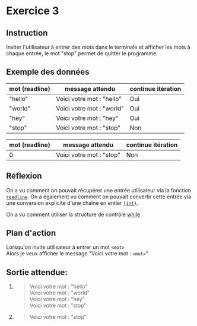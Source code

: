 # Exercice 3

## Instruction

Inviter l'utilisateur à entrer des mots dans le terminale et afficher les
mots à chaque entrée, le mot "stop" permet de quitter le programme.

## Exemple des données

| mot (readline) | message attendu           | continue itération |
| -------------- | ------------------------- | ------------------ |
| "hello"        | Voici votre mot : "hello" | Oui                |
| "world"        | Voici votre mot : "world" | Oui                |
| "hey"          | Voici votre mot : "hey"   | Oui                |
| "stop"         | Voici votre mot : "stop"  | Non                |

| mot (readline) | message attendu          | continue itération |
| -------------- | ------------------------ | ------------------ |
| 0              | Voici votre mot : "stop" | Non                |

## Réflexion

On a vu comment on pouvait récupérer une entrée utilisateur via la fonction
[`readline`](https://www.php.net/manual/fr/function.readline.php). On a
également vu comment on pouvait convertir cette entrée via une conversion
explicite d'une chaîne en entier [`(int)`](https://www.php.net/manual/fr/language.types.integer.php#language.types.integer.casting).

On a vu comment utiliser la structure de contrôle [while](https://www.php.net/manual/fr/control-structures.while.php)

## Plan d'action

Lorsqu'on invite utilisateur à entrer un mot `<mot>`  
Alors je veux afficher le message "Voici votre mot : `<mot>`"

## Sortie attendue:

1. > Voici votre mot : "hello"  
   > Voici votre mot : "world"  
   > Voici votre mot : "hey"  
   > Voici votre mot : "stop"

2. > Voici votre mot : "stop"
